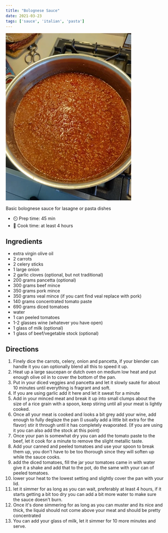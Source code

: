```yaml
---
title: "Bolognese Sauce"
date: 2021-03-23
tags: ['sauce', 'italian', 'pasta']
---
```


![Bolognese sauce](/recipes/pix/bolognese-sauce-1.webp)

Basic bolognese sauce for lasagne or pasta dishes

- ⏲️ Prep time: 45 min
- 🍳 Cook time: at least 4 hours

## Ingredients

- extra virgin olive oil
- 2 carrots
- 2 celery sticks
- 1 large onion
- 2 garlic cloves (optional, but not traditional)
- 200 grams pancetta (optional)
- 300 grams beef mince
- 350 grams pork mince
- 350 grams veal mince (if you cant find veal replace with pork)
- 140 grams concentrated tomato paste
- 690 grams diced tomatoes
- water
- 1 can peeled tomatoes
- 1-2 glasses wine (whatever you have open)
- 1 glass of milk (optional)
- 1 glass of beef/vegetable stock (optional)

## Directions

1. Finely dice the carrots, celery, onion and pancetta, if your blender can handle it you can optionally blend all this to speed it up.
2. Heat up a large saucepan or dutch oven on medium low heat and put enough olive oil in to cover the bottom of the pan.
3. Put in your diced veggies and pancetta and let it slowly sauté for about 10 minutes until everything is fragrant and soft.
4. If you are using garlic add it here and let it sweat for a minute
5. Add in your minced meat and break it up into small clumps about the size of a rice grain with a spoon, keep stiring until all your meat is lightly cooked.
6. Once all your meat is cooked and looks a bit grey add your wine, add enough to fully deglaze the pan (I usually add a little bit extra for the flavor)
stir it through until it has completely evaporated. (If you are using it you can also add the stock at this point)
6. Once your pan is somewhat dry you can add the tomato paste to the beef, let it cook for a minute to remove the slight metallic taste.
7. Add your canned and peeled tomatoes and use your spoon to break them up, you don't have to be too thorough since they will soften up while the sauce cooks.
8. add the diced tomatoes, fill the jar your tomatoes came in with water give it a shake and add that to the pot, do the same with your can of peeled tomatoes.
9. lower your heat to the lowest setting and slightly cover the pan with your lid.
10. let it simmer for as long as you can wait, preferably at least 4 hours, if it starts getting a bit too dry you can add a bit more water to make sure the sauce doesn't burn.
11. Once it's done simmering for as long as you can muster and its nice and thick, the liquid should not come above your meat and should be pretty concentrated
12. You can add your glass of milk, let it simmer for 10 more minutes and serve.
